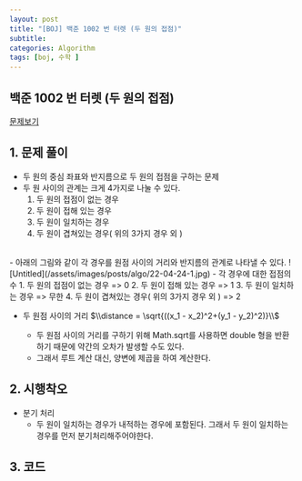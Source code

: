 ```yaml
---
layout: post
title: "[BOJ] 백준 1002 번 터렛 (두 원의 접점)"
subtitle: 
categories: Algorithm
tags: [boj, 수학 ]
---
```


## 백준 1002 번 터렛 (두 원의 접점)

[문제보기](https://www.acmicpc.net/problem/1002)

## 1. 문제 풀이

- 두 원의 중심 좌표와 반지름으로 두 원의 접점을 구하는 문제
- 두 원 사이의 관계는 크게 4가지로 나눌 수 있다.
    1. 두 원의 접점이 없는 경우
    2. 두 원이 접해 있는 경우
    3. 두 원이 일치하는 경우
    4. 두 원이 겹쳐있는 경우( 위의 3가지 경우 외 )        
<br/>
- 아래의 그림와 같이 각 경우를 원점 사이의 거리와 반지름의 관계로 나타낼 수 있다.
  ![Untitled](/assets/images/posts/algo/22-04-24-1.jpg)
- 각 경우에 대한 접점의 수
1. 두 원의 접점이 없는 경우 => 0
2. 두 원이 접해 있는 경우 => 1
3. 두 원이 일치하는 경우 => 무한
4. 두 원이 겹쳐있는 경우( 위의 3가지 경우 외 ) => 2
   
- 두 원점 사이의 거리
$\\distance = \sqrt{((x_1 - x_2)^2+(y_1 - y_2)^2)}\\$

  - 두 원점 사이의 거리를 구하기 위해 Math.sqrt를 사용하면 double 형을 반환하기 때문에 약간의 오차가 발생할 수도 있다.
  - 그래서 루트 계산 대신, 양변에 제곱을 하여 계산한다.
  
## 2. 시행착오
- 분기 처리
  - 두 원이 일치하는 경우가 내적하는 경우에 포함된다. 그래서 두 원이 일치하는 경우를 먼저 분기처리해주어야한다.
  
## 3. 코드

[<script src="https://gist.github.com/yeonui-0626/256f3b38e48ddbf270b9d101499c9878.js"></script>](https://gist.github.com/yeonui-0626/d10d54e7e3daa2225c1773add32f5098)
